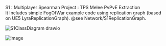 S1 : Multiplayer Spearman Project : TPS Melee PvPvE Extraction
   <br/> It Includes simple FogOfWar example code using replication graph (based on UE5 LyraReplicationGraph). @see Network/S1ReplicationGraph.

![S1ClassDiagram drawio](https://github.com/user-attachments/assets/b2be46f3-d911-4fc3-a7b2-7a2282753b5b)

![image](https://github.com/user-attachments/assets/1a16e2b8-ab91-480c-ae0d-d42b612b563f)

